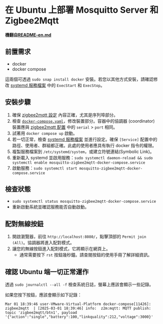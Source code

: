 # 在 Ubuntu 上部署 Mosquitto Server 和 Zigbee2Mqtt

**機翻自[README-en.md](README-en.md)**

## 前置需求
- docker 
- docker compose

這兩個可透過 `sudo snap install docker` 安裝。若您以其他方式安裝，請確認修改 [systemd 服務檔案](mosquitto-zigbee2mqtt-docker-compose.service) 中的 `ExecStart` 和 `ExecStop`。

## 安裝步驟
1. 確保 [zigbee2mqtt 設定](zigbee2mqtt/data/configuration.yaml) 內容正確，尤其是序列埠部分。
2. 檢查 [`docker-compose.yaml`](docker-compose.yaml)，修改裝置部分。容器中的協調器 (coordinator) 裝置應與 [zigbee2mqtt 配置](zigbee2mqtt/data/configuration.yaml) 中的 `serial` > `port` 相同。
3. 試著用 `docker compose up` 啟動。
4. 若一切正常，檢查 [systemd 服務檔案](mosquitto-zigbee2mqtt-docker-compose.service) 並進行設定。確保 `[Service]` 配置中的路徑、使用者、群組都正確。此處的使用者應具有執行 docker 指令的權限。
5. 複製服務檔案到 `/etc/systemd/system`，或建立符號連結(Symbolic Link)。
6. 重新載入 systemd 並啟用服務：`sudo systemctl daemon-reload && sudo systemctl enable mosquitto-zigbee2mqtt-docker-compose.service`
7. 啟動服務：`sudo systemctl start mosquitto-zigbee2mqtt-docker-compose.service`

## 檢查狀態
- `sudo systemctl status mosquitto-zigbee2mqtt-docker-compose.service`
- 重新啟動系統並確認服務能否自動啟動。

## 配對無線按鈕
1. 開啟瀏覽器，前往 `http://localhost:8080/`，點擊頂部的 `Permit join (All)`。協調器將進入配對模式。
2. 讓您的無線按鈕進入配對模式，它將顯示在網頁上。
   - 通常需要按下 `rst` 按鈕幾秒鐘。請查閱按鈕的使用手冊了解詳細資訊。

## 確認 Ubuntu 端一切正常運作
透過 `sudo journalctl --all -f` 檢查系統日誌，螢幕上應該會顯示一些記錄。

如果您按下按鈕，應該會顯示如下記錄：

```
Mar 01 18:39:46 user-VMware-Virtual-Platform docker-compose[11426]: zigbee2mqtt  | [2025-03-01 18:39:46] info: 	z2m:mqtt: MQTT publish: topic 'zigbee2mqtt/btn1', payload '{"action":"single","battery":100,"linkquality":212,"voltage":3000}'
```